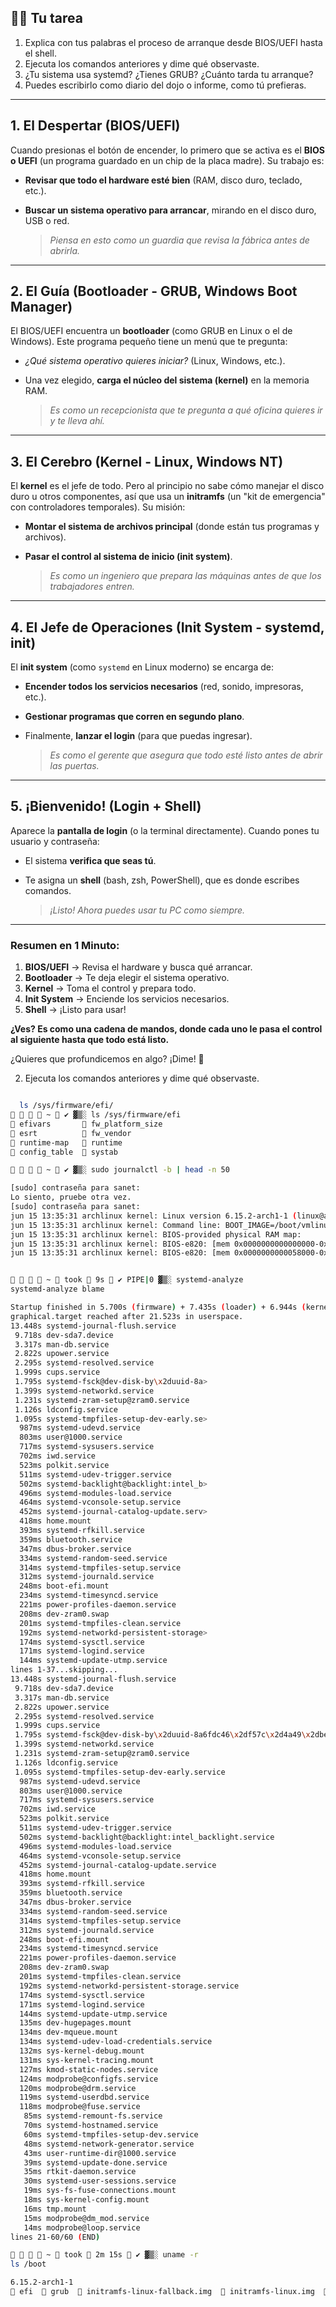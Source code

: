 ## 🧘‍♂️ Tu tarea

1. Explica con tus palabras el proceso de arranque desde BIOS/UEFI hasta el shell.
2. Ejecuta los comandos anteriores y dime qué observaste.
3. ¿Tu sistema usa systemd? ¿Tienes GRUB? ¿Cuánto tarda tu arranque?
4. Puedes escribirlo como diario del dojo o informe, como tú prefieras.

---

## **1. El Despertar (BIOS/UEFI)**

Cuando presionas el botón de encender, lo primero que se activa es el **BIOS o UEFI** (un programa guardado en un chip de la placa madre). Su trabajo es:

- **Revisar que todo el hardware esté bien** (RAM, disco duro, teclado, etc.).
- **Buscar un sistema operativo para arrancar**, mirando en el disco duro, USB o red.

  > _Piensa en esto como un guardia que revisa la fábrica antes de abrirla._

---

## **2. El Guía (Bootloader - GRUB, Windows Boot Manager)**

El BIOS/UEFI encuentra un **bootloader** (como GRUB en Linux o el de Windows). Este programa pequeño tiene un menú que te pregunta:

- _¿Qué sistema operativo quieres iniciar?_ (Linux, Windows, etc.).
- Una vez elegido, **carga el núcleo del sistema (kernel)** en la memoria RAM.

  > _Es como un recepcionista que te pregunta a qué oficina quieres ir y te lleva ahí._

---

## **3. El Cerebro (Kernel - Linux, Windows NT)**

El **kernel** es el jefe de todo. Pero al principio no sabe cómo manejar el disco duro u otros componentes, así que usa un **initramfs** (un "kit de emergencia" con controladores temporales). Su misión:

- **Montar el sistema de archivos principal** (donde están tus programas y archivos).
- **Pasar el control al sistema de inicio (init system)**.

  > _Es como un ingeniero que prepara las máquinas antes de que los trabajadores entren._

---

## **4. El Jefe de Operaciones (Init System - systemd, init)**

El **init system** (como `systemd` en Linux moderno) se encarga de:

- **Encender todos los servicios necesarios** (red, sonido, impresoras, etc.).
- **Gestionar programas que corren en segundo plano**.
- Finalmente, **lanzar el login** (para que puedas ingresar).

  > _Es como el gerente que asegura que todo esté listo antes de abrir las puertas._

---

## **5. ¡Bienvenido! (Login + Shell)**

Aparece la **pantalla de login** (o la terminal directamente). Cuando pones tu usuario y contraseña:

- El sistema **verifica que seas tú**.
- Te asigna un **shell** (bash, zsh, PowerShell), que es donde escribes comandos.

  > _¡Listo! Ahora puedes usar tu PC como siempre._

---

### **Resumen en 1 Minuto:**

1. **BIOS/UEFI** → Revisa el hardware y busca qué arrancar.
2. **Bootloader** → Te deja elegir el sistema operativo.
3. **Kernel** → Toma el control y prepara todo.
4. **Init System** → Enciende los servicios necesarios.
5. **Shell** → ¡Listo para usar!

**¿Ves? Es como una cadena de mandos, donde cada uno le pasa el control al siguiente hasta que todo está listo.**

¿Quieres que profundicemos en algo? ¡Dime! 🚀

2. Ejecuta los comandos anteriores y dime qué observaste.

```bash

  ls /sys/firmware/efi/
    ~  ✔ ▓▒░ ls /sys/firmware/efi
 efivars        fw_platform_size
 esrt           fw_vendor
 runtime-map    runtime
 config_table   systab

```

```bash
    ~  ✔ ▓▒░ sudo journalctl -b | head -n 50

[sudo] contraseña para sanet:
Lo siento, pruebe otra vez.
[sudo] contraseña para sanet:
jun 15 13:35:31 archlinux kernel: Linux version 6.15.2-arch1-1 (linux@archlinux) (gcc (GCC) 15.1.1 20250425, GNU ld (GNU Binutils) 2.44.0) #1 SMP PREEMPT_DYNAMIC Tue, 10 Jun 2025 21:32:33 +0000
jun 15 13:35:31 archlinux kernel: Command line: BOOT_IMAGE=/boot/vmlinuz-linux root=UUID=abc321bc-cffc-475b-9a77-0dc317176fc9 rw zswap.enabled=0 rootfstype=ext4 nvidia_drm.modeset=1 loglevel=3 quiet
jun 15 13:35:31 archlinux kernel: BIOS-provided physical RAM map:
jun 15 13:35:31 archlinux kernel: BIOS-e820: [mem 0x0000000000000000-0x0000000000057fff] usable
jun 15 13:35:31 archlinux kernel: BIOS-e820: [mem 0x0000000000058000-0x0000000000058fff] reserved

```

```bash

    ~  took  9s  ✔ PIPE|0 ▓▒░ systemd-analyze
systemd-analyze blame

Startup finished in 5.700s (firmware) + 7.435s (loader) + 6.944s (kernel) + 22.290s (userspace) = 42.370s
graphical.target reached after 21.523s in userspace.
13.448s systemd-journal-flush.service
 9.718s dev-sda7.device
 3.317s man-db.service
 2.822s upower.service
 2.295s systemd-resolved.service
 1.999s cups.service
 1.795s systemd-fsck@dev-disk-by\x2duuid-8a>
 1.399s systemd-networkd.service
 1.231s systemd-zram-setup@zram0.service
 1.126s ldconfig.service
 1.095s systemd-tmpfiles-setup-dev-early.se>
  987ms systemd-udevd.service
  803ms user@1000.service
  717ms systemd-sysusers.service
  702ms iwd.service
  523ms polkit.service
  511ms systemd-udev-trigger.service
  502ms systemd-backlight@backlight:intel_b>
  496ms systemd-modules-load.service
  464ms systemd-vconsole-setup.service
  452ms systemd-journal-catalog-update.serv>
  418ms home.mount
  393ms systemd-rfkill.service
  359ms bluetooth.service
  347ms dbus-broker.service
  334ms systemd-random-seed.service
  314ms systemd-tmpfiles-setup.service
  312ms systemd-journald.service
  248ms boot-efi.mount
  234ms systemd-timesyncd.service
  221ms power-profiles-daemon.service
  208ms dev-zram0.swap
  201ms systemd-tmpfiles-clean.service
  192ms systemd-networkd-persistent-storage>
  174ms systemd-sysctl.service
  171ms systemd-logind.service
  144ms systemd-update-utmp.service
lines 1-37...skipping...
13.448s systemd-journal-flush.service
 9.718s dev-sda7.device
 3.317s man-db.service
 2.822s upower.service
 2.295s systemd-resolved.service
 1.999s cups.service
 1.795s systemd-fsck@dev-disk-by\x2duuid-8a6fdc46\x2df57c\x2d4a49\x2dbe69\x2dbfa8e26d4231.service
 1.399s systemd-networkd.service
 1.231s systemd-zram-setup@zram0.service
 1.126s ldconfig.service
 1.095s systemd-tmpfiles-setup-dev-early.service
  987ms systemd-udevd.service
  803ms user@1000.service
  717ms systemd-sysusers.service
  702ms iwd.service
  523ms polkit.service
  511ms systemd-udev-trigger.service
  502ms systemd-backlight@backlight:intel_backlight.service
  496ms systemd-modules-load.service
  464ms systemd-vconsole-setup.service
  452ms systemd-journal-catalog-update.service
  418ms home.mount
  393ms systemd-rfkill.service
  359ms bluetooth.service
  347ms dbus-broker.service
  334ms systemd-random-seed.service
  314ms systemd-tmpfiles-setup.service
  312ms systemd-journald.service
  248ms boot-efi.mount
  234ms systemd-timesyncd.service
  221ms power-profiles-daemon.service
  208ms dev-zram0.swap
  201ms systemd-tmpfiles-clean.service
  192ms systemd-networkd-persistent-storage.service
  174ms systemd-sysctl.service
  171ms systemd-logind.service
  144ms systemd-update-utmp.service
  135ms dev-hugepages.mount
  134ms dev-mqueue.mount
  134ms systemd-udev-load-credentials.service
  132ms sys-kernel-debug.mount
  131ms sys-kernel-tracing.mount
  127ms kmod-static-nodes.service
  124ms modprobe@configfs.service
  120ms modprobe@drm.service
  119ms systemd-userdbd.service
  118ms modprobe@fuse.service
   85ms systemd-remount-fs.service
   70ms systemd-hostnamed.service
   60ms systemd-tmpfiles-setup-dev.service
   48ms systemd-network-generator.service
   43ms user-runtime-dir@1000.service
   39ms systemd-update-done.service
   35ms rtkit-daemon.service
   30ms systemd-user-sessions.service
   19ms sys-fs-fuse-connections.mount
   18ms sys-kernel-config.mount
   16ms tmp.mount
   15ms modprobe@dm_mod.service
   14ms modprobe@loop.service
lines 21-60/60 (END)
```

```bash
    ~  took  2m 15s  ✔ ▓▒░ uname -r
ls /boot

6.15.2-arch1-1
 efi   grub   initramfs-linux-fallback.img   initramfs-linux.img   intel-ucode.img   vmlinuz-linux
```
